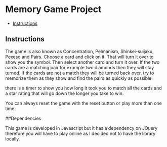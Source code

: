# Memory Game Project


* [Instructions](#instructions)

## Instructions

The game is also known as Concentration, Pelmanism, Shinkei-suijaku, Pexeso and Pairs.
Choose a card and click on it. That will turn it over to show you the symbol.
Then select another card and turn it over. If the two cards are a matching pair for example two diamonds then they will stay turned. 
If the cards are not a match they will be turned back over.
try to memorize them as they show and find the pairs as quickly as possible.

there is a timer to show you how long it took you to match all the cards and a star rating that will go down the longer you take to win.

You can always reset the game with the reset button or play more than one time.

##Dependencies

This game is developed in Javascript but it has a dependency on JQuery therefore you will have to play online as I decided not to have the library locally.

